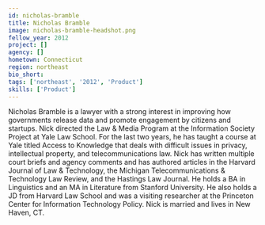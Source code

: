 ```yaml
---
id: nicholas-bramble
title: Nicholas Bramble
image: nicholas-bramble-headshot.png
fellow_year: 2012
project: []
agency: []
hometown: Connecticut
region: northeast
bio_short: 
tags: ['northeast', '2012', 'Product']
skills: ['Product']
---
```


Nicholas Bramble is a lawyer with a strong interest in improving how governments release data and promote engagement by citizens and startups. Nick directed the Law & Media Program at the Information Society Project at Yale Law School. For the last two years, he has taught a course at Yale titled Access to Knowledge that deals with difficult issues in privacy, intellectual property, and telecommunications law. Nick has written multiple court briefs and agency comments and has authored articles in the Harvard Journal of Law & Technology, the Michigan Telecommunications & Technology Law Review, and the Hastings Law Journal.  He holds a BA in Linguistics and an MA in Literature from Stanford University. He also holds a JD from Harvard Law School and was a visiting researcher at the Princeton Center for Information Technology Policy. Nick is married and lives in New Haven, CT.
